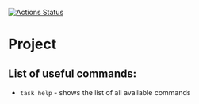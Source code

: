 [![Actions Status](https://github.com/vmyroslav/<project>/actions/workflows/deployment.yaml/badge.svg)](https://github.com/vmyroslav/<project>/actions)

# Project

## List of useful commands:

* `task help` - shows the list of all available commands

